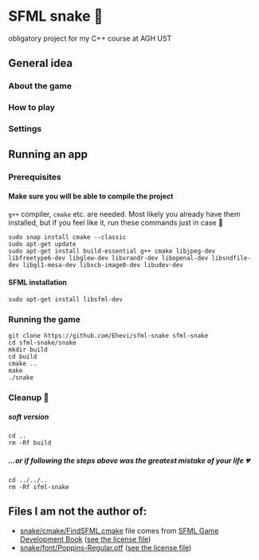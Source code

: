 # SFML snake :snake:
obligatory project for my C++ course at AGH UST

## General idea
### About the game
### How to play
### Settings

## Running an app
### Prerequisites
#### Make sure you will be able to compile the project
`g++` compiler, `cmake` etc. are needed. Most likely you already have them installed, but if you feel like it, run these commands just in case :see_no_evil:
```shell
sudo snap install cmake --classic
sudo apt-get update
sudo apt-get install build-essential g++ cmake libjpeg-dev libfreetype6-dev libglew-dev libxrandr-dev libopenal-dev libsndfile-dev libgl1-mesa-dev libxcb-image0-dev libudev-dev
```
#### SFML installation
```shell
sudo apt-get install libsfml-dev
```

### Running the game
```
git clone https://github.com/Ehevi/sfml-snake sfml-snake
cd sfml-snake/snake
mkdir build
cd build
cmake ..
make
./snake
```

### Cleanup :broom:
##### soft version
```
cd ..
rm -Rf build
```

##### ...or if following the steps above was the greatest mistake of your life :broken_heart:
```
cd ../../..
rm -Rf sfml-snake
```

## Files I am not the author of:
- [snake/cmake/FindSFML.cmake](https://github.com/Ehevi/sfml-snake/blob/main/snake/cmake/FindSFML.cmake) file comes from [SFML Game Development Book](https://github.com/SFML/SFML-Game-Development-Book/blob/master/CMake/FindSFML.cmake) ([see the license file](https://github.com/SFML/SFML-Game-Development-Book/blob/master/License.txt))
- [snake/font/Poppins-Regular.otf](https://github.com/Ehevi/sfml-snake/blob/main/snake/font/Poppins-Regular.otf) ([see the license file](https://github.com/Ehevi/sfml-snake/blob/main/snake/font/SIL-Open-Font-License.txt))
